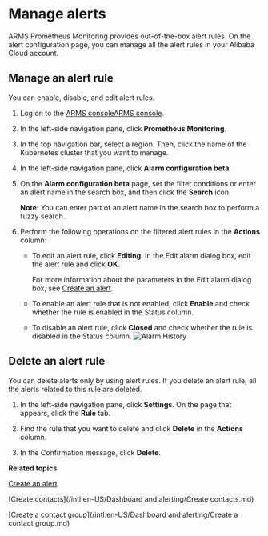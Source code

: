 # Manage alerts

ARMS Prometheus Monitoring provides out-of-the-box alert rules. On the alert configuration page, you can manage all the alert rules in your Alibaba Cloud account.

## Manage an alert rule

You can enable, disable, and edit alert rules.

1.  Log on to the [ARMS console](https://arms.console.aliyun.com/#/home)[ARMS console](https://arms-ap-southeast-1.console.aliyun.com/#/home).

2.  In the left-side navigation pane, click **Prometheus Monitoring**.

3.  In the top navigation bar, select a region. Then, click the name of the Kubernetes cluster that you want to manage.

4.  In the left-side navigation pane, click **Alarm configuration beta**.

5.  On the **Alarm configuration beta** page, set the filter conditions or enter an alert name in the search box, and then click the **Search** icon.

    **Note:** You can enter part of an alert name in the search box to perform a fuzzy search.

6.  Perform the following operations on the filtered alert rules in the **Actions** column:

    -   To edit an alert rule, click **Editing**. In the Edit alarm dialog box, edit the alert rule and click **OK**.

        For more information about the parameters in the Edit alarm dialog box, see [Create an alert]().

    -   To enable an alert rule that is not enabled, click **Enable** and check whether the rule is enabled in the Status column.
    -   To disable an alert rule, click **Closed** and check whether the rule is disabled in the Status column.
    ![Alarm History](https://static-aliyun-doc.oss-accelerate.aliyuncs.com/assets/img/en-US/7913978061/p43290.png)


## Delete an alert rule

You can delete alerts only by using alert rules. If you delete an alert rule, all the alerts related to this rule are deleted.

1.  In the left-side navigation pane, click **Settings**. On the page that appears, click the **Rule** tab.

2.  Find the rule that you want to delete and click **Delete** in the **Actions** column.

3.  In the Confirmation message, click **Delete**.


**Related topics**  


[Create an alert]()

[Create contacts](/intl.en-US/Dashboard and alerting/Create contacts.md)

[Create a contact group](/intl.en-US/Dashboard and alerting/Create a contact group.md)


